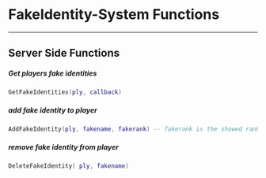 # FakeIdentity-System Functions

------------

## Server Side Functions

##### Get players fake identities

```lua
GetFakeIdentities(ply, callback)
```

##### add fake identity to player

```lua
AddFakeIdentity(ply, fakename, fakerank) -- fakerank is the showed rank (e.g. "Jedi Spion")
```

##### remove fake identity from player

```lua
DeleteFakeIdentity( ply, fakename)
```
